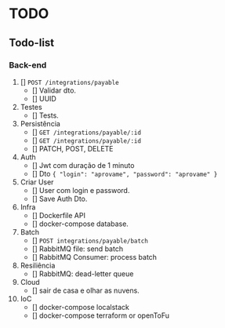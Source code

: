# TODO
## Todo-list
### Back-end
1. [] `POST /integrations/payable`
    - [] Validar dto.
    - [] UUID
2. Testes
    - [] Tests.
3. Persistência
    - [] `GET /integrations/payable/:id`
    - [] `GET /integrations/payable/:id`
    - [] PATCH, POST, DELETE
4. Auth
    - [] Jwt com duração de 1 minuto
    - [] Dto `{ "login": "aprovame", "password": "aprovame" }`
5. Criar User
    - [] User com login e password.
    - [] Save Auth Dto.
6. Infra
    - [] Dockerfile API
    - [] docker-compose database.
7. Batch
    - [] `POST integrations/payable/batch`
    - [] RabbitMQ file: send batch
    - [] RabbitMQ Consumer: process batch
8. Resiliência
    - [] RabbitMQ: dead-letter queue
9. Cloud
    - [] sair de casa e olhar as nuvens.
10. IoC
    - [] docker-compose localstack
    - [] docker-compose terraform or openToFu
